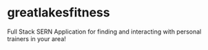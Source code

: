 # greatlakesfitness
Full Stack SERN Application for finding and interacting with personal trainers in your area!
